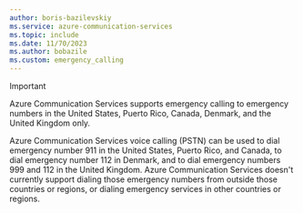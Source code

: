 ```yaml
---
author: boris-bazilevskiy
ms.service: azure-communication-services
ms.topic: include
ms.date: 11/70/2023
ms.author: bobazile
ms.custom: emergency_calling
---
```

> [!IMPORTANT]
> Azure Communication Services supports emergency calling to emergency numbers in the United States, Puerto Rico, Canada, Denmark, and the United Kingdom only.
>
> Azure Communication Services voice calling (PSTN) can be used to dial emergency number 911 in the United States, Puerto Rico, and Canada, to dial emergency number 112 in Denmark, and to dial emergency numbers 999 and 112 in the United Kingdom. Azure Communication Services doesn't currently support dialing those emergency numbers from outside those countries or regions, or dialing emergency services in other countries or regions.
